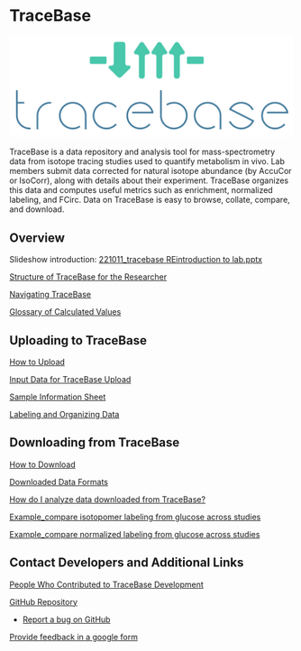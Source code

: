 # TraceBase

![TraceBase logo](Attachments/TraceBase%20logo.png)

TraceBase is a data repository and analysis tool for mass-spectrometry data
from isotope tracing studies used to quantify metabolism in vivo. Lab members
submit data corrected for natural isotope abundance (by AccuCor or IsoCorr),
along with details about their experiment. TraceBase organizes this data and
computes useful metrics such as enrichment, normalized labeling, and FCirc.
Data on TraceBase is easy to browse, collate, compare, and download.

## Overview

Slideshow introduction:  [221011_tracebase REintroduction to lab.pptx](https://docs.google.com/presentation/d/1vIZvU5Q-hY7zUOC4fvMDuVONvQZR5jlC/edit?usp=sharing&ouid=102781029027637329166&rtpof=true&sd=true)

[Structure of TraceBase for the Researcher](Structure%20of%20TraceBase%20for%20the%20Researcher.md)

[Navigating TraceBase](Overview/Navigating%20TraceBase.md)

[Glossary of Calculated Values](Values/Glossary%20of%20Calculated%20Values.md)

## Uploading to TraceBase

[How to Upload](How%20to%20Upload.md)

[Input Data for TraceBase Upload](Upload/Input%20Data%20for%20TraceBase%20Upload.md)

[Sample Information Sheet](Sample%20Information%20Sheet/Sample%20Information%20Sheet.md)

[Labeling and Organizing Data](Sample%20Information%20Sheet/Labeling%20and%20Organizing%20Data.md)

## Downloading from TraceBase

[How to Download](Types%20of%20Data%20Output/How%20to%20Download.md)

[Downloaded Data Formats](Types%20of%20Data%20Output/Downloaded%20Data%20Formats.md)

[How do I analyze data downloaded from TraceBase?](Download/How%20to%20analyze%20data%20downloaded%20from%20TraceBase.md)

[Example_compare isotopomer labeling from glucose across studies](Download/Example_compare%20isotopomer%20labeling%20from%20glucose%20across%20studies.md)

[Example_compare normalized labeling from glucose across studies](Download/Example_compare%20normalized%20labeling%20from%20glucose%20across%20studies.md)

## Contact Developers and Additional Links

[People Who Contributed to TraceBase Development](Overview/People%20Who%20Contributed%20to%20TraceBase%20Development.md)

[GitHub Repository](https://github.com/Princeton-LSI-ResearchComputing/tracebase)

- [Report a bug on GitHub](Contributing/Report%20a%20bug%20or%20request%20a%20feature%20on%20github.md)

[Provide feedback in a google form](https://docs.google.com/forms/d/e/1FAIpQLSdnYe_gvKdoELXexZ9508xO8o59F1WgXcWBNh-_oxYh9WfHPg/viewform?usp=pp_url&entry.1881422913=/TraceBaseDocs/TraceBaseDocs)
